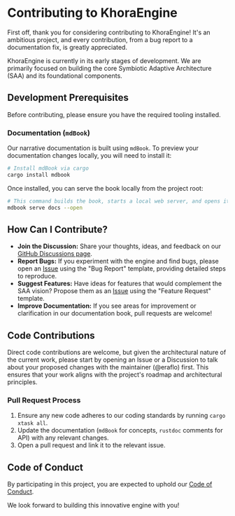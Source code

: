 # Contributing to KhoraEngine

First off, thank you for considering contributing to KhoraEngine! It's an ambitious project, and every contribution, from a bug report to a documentation fix, is greatly appreciated.

KhoraEngine is currently in its early stages of development. We are primarily focused on building the core Symbiotic Adaptive Architecture (SAA) and its foundational components.

## Development Prerequisites

Before contributing, please ensure you have the required tooling installed.

### Documentation (`mdBook`)

Our narrative documentation is built using `mdBook`. To preview your documentation changes locally, you will need to install it:

```bash
# Install mdBook via cargo
cargo install mdbook
```

Once installed, you can serve the book locally from the project root:
```bash
# This command builds the book, starts a local web server, and opens it in your browser.
mdbook serve docs --open
```

## How Can I Contribute?

*   **Join the Discussion:** Share your thoughts, ideas, and feedback on our [GitHub Discussions page](https://github.com/eraflo/KhoraEngine/discussions).
*   **Report Bugs:** If you experiment with the engine and find bugs, please open an [Issue](https://github.com/eraflo/KhoraEngine/issues) using the "Bug Report" template, providing detailed steps to reproduce.
*   **Suggest Features:** Have ideas for features that would complement the SAA vision? Propose them as an [Issue](https://github.com/eraflo/KhoraEngine/issues) using the "Feature Request" template.
*   **Improve Documentation:** If you see areas for improvement or clarification in our documentation book, pull requests are welcome!

## Code Contributions

Direct code contributions are welcome, but given the architectural nature of the current work, please start by opening an Issue or a Discussion to talk about your proposed changes with the maintainer (@eraflo) first. This ensures that your work aligns with the project's roadmap and architectural principles.

### Pull Request Process

1.  Ensure any new code adheres to our coding standards by running `cargo xtask all`.
2.  Update the documentation (`mdBook` for concepts, `rustdoc` comments for API) with any relevant changes.
3.  Open a pull request and link it to the relevant issue.

## Code of Conduct

By participating in this project, you are expected to uphold our [Code of Conduct](CODE_OF_CONDUCT.md).

We look forward to building this innovative engine with you!